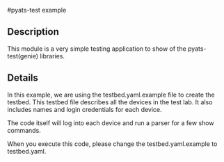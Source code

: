 #pyats-test example

## Description
This module is a very simple testing application to show of the pyats-test(genie) libraries.

## Details
In this example, we are using the testbed.yaml.example file to create the testbed.   This testbed file describes all
the devices in the test lab.    It also includes names and login credentials for each device.

The code itself will log into each device and run a parser for a few show commands.

When you execute this code, please change the testbed.yaml.example to testbed.yaml.
